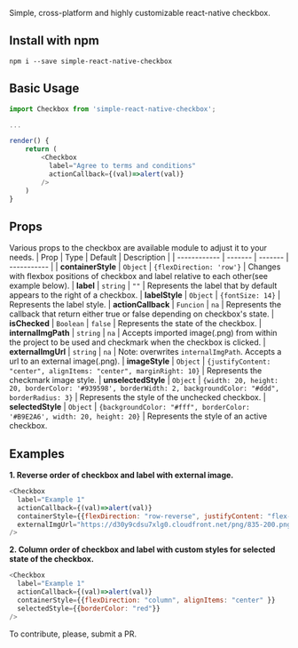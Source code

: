 Simple, cross-platform and highly customizable react-native checkbox.

## Install with npm

`npm i --save simple-react-native-checkbox`

## Basic Usage
```js
import Checkbox from 'simple-react-native-checkbox';

...

render() {
    return (
        <Checkbox 
          label="Agree to terms and conditions"
          actionCallback={(val)=>alert(val)}  
        />
    )
}
```

## Props
Various props to the checkbox are available module to adjust it to your needs.
| Prop         | Type    | Default | Description |
| ------------ | ------- | ------- | ----------- |
| **containerStyle** | `Object` | `{flexDirection: 'row'}` | Changes with flexbox positions of checkbox and label relative to each other(see example below).
| **label** | `string` | `""` | Represents the label that by default appears to the right of a checkbox.
| **labelStyle** | `Object` | `{fontSize: 14}` | Represents the label style.
| **actionCallback** | `Funcion` | `na` | Represents the callback that return either true or false depending on checkbox's state.
| **isChecked** | `Boolean` | `false` | Represents the state of the checkbox.
| **internalImgPath** | `string` | `na` | Accepts imported image(.png) from within the project to be used and checkmark when the checkbox is clicked.
| **externalImgUrl** | `string` | `na` | Note: overwrites `internalImgPath`. Accepts a url to an external image(.png).
| **imageStyle** | `Object` | `{justifyContent: "center", alignItems: "center", marginRight: 10}` | Represents the checkmark image style.
| **unselectedStyle** | `Object` | `{width: 20, height: 20, borderColor: '#939598', borderWidth: 2, backgroundColor: "#ddd", borderRadius: 3}` | Represents the style of the unchecked checkbox.
| **selectedStyle** | `Object` | `{backgroundColor: "#fff", borderColor: '#B9E2A6', width: 20, height: 20}` | Represents the style of an active checkbox.

## Examples
**1. Reverse order of checkbox and label with external image.**

```js
<Checkbox 
  label="Example 1"
  actionCallback={(val)=>alert(val)}  
  containerStyle={{flexDirection: "row-reverse", justifyContent: "flex-start" }}
  externalImgUrl="https://d30y9cdsu7xlg0.cloudfront.net/png/835-200.png"
/>
```

**2. Column order of checkbox and label with custom styles for selected state of the checkbox.**

```js
<Checkbox 
  label="Example 1"
  actionCallback={(val)=>alert(val)}  
  containerStyle={{flexDirection: "column", alignItems: "center" }}
  selectedStyle={{borderColor: "red"}}
/>
```

To contribute, please, submit a PR.
